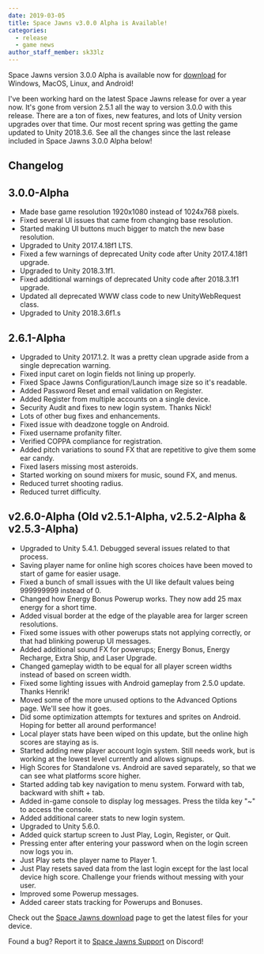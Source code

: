 ```yaml
---
date: 2019-03-05
title: Space Jawns v3.0.0 Alpha is Available!
categories:
  - release
  - game news
author_staff_member: sk33lz
---
```


Space Jawns version 3.0.0 Alpha is available now for [download](/download) for Windows, MacOS, Linux, and Android! 

I've been working hard on the latest Space Jawns release for over a year now. It's gone from version 2.5.1 all the way to version 3.0.0 with this release. There are a ton of fixes, new features, and lots of Unity version upgrades over that time. Our most recent spring was getting the game updated to Unity 2018.3.6. See all the changes since the last release included in Space Jawns 3.0.0 Alpha below!

## Changelog

## 3.0.0-Alpha
- Made base game resolution 1920x1080 instead of 1024x768 pixels.
- Fixed several UI issues that came from changing base resolution.
- Started making UI buttons much bigger to match the new base resolution.
- Upgraded to Unity 2017.4.18f1 LTS.
- Fixed a few warnings of deprecated Unity code after Unity 2017.4.18f1 upgrade.
- Upgraded to Unity 2018.3.1f1.
- Fixed additional warnings of deprecated Unity code after 2018.3.1f1 upgrade.
- Updated all deprecated WWW class code to new UnityWebRequest class.
- Upgraded to Unity 2018.3.6f1.s

## 2.6.1-Alpha
- Upgraded to Unity 2017.1.2. It was a pretty clean upgrade aside from a single deprecation warning.
- Fixed input caret on login fields not lining up properly.
- Fixed Space Jawns Configuration/Launch image size so it's readable.
- Added Password Reset and email validation on Register.
- Added Register from multiple accounts on a single device.
- Security Audit and fixes to new login system. Thanks Nick!
- Lots of other bug fixes and enhancements.
- Fixed issue with deadzone toggle on Android.
- Fixed username profanity filter.
- Verified COPPA compliance for registration.
- Added pitch variations to sound FX that are repetitive to give them some ear candy.
- Fixed lasers missing most asteroids.
- Started working on sound mixers for music, sound FX, and menus.
- Reduced turret shooting radius.
- Reduced turret difficulty.

## v2.6.0-Alpha (Old v2.5.1-Alpha, v2.5.2-Alpha & v2.5.3-Alpha)
- Upgraded to Unity 5.4.1. Debugged several issues related to that process.
- Saving player name for online high scores choices have been moved to start of game for easier usage.
- Fixed a bunch of small issues with the UI like default values being 999999999 instead of 0.
- Changed how Energy Bonus Powerup works. They now add 25 max energy for a short time.
- Added visual border at the edge of the playable area for larger screen resolutions.
- Fixed some issues with other powerups stats not applying correctly, or that had blinking powerup UI messages.
- Added additional sound FX for powerups; Energy Bonus, Energy Recharge, Extra Ship, and Laser Upgrade.
- Changed gameplay width to be equal for all player screen widths instead of based on screen width.
- Fixed some lighting issues with Android gameplay from 2.5.0 update. Thanks Henrik!
- Moved some of the more unused options to the Advanced Options page. We'll see how it goes.
- Did some optimization attempts for textures and sprites on Android. Hoping for better all around performance!
- Local player stats have been wiped on this update, but the online high scores are staying as is.
- Started adding new player account login system. Still needs work, but is working at the lowest level currently and allows signups.
- High Scores for Standalone vs. Android are saved separately, so that we can see what platforms score higher.
- Started adding tab key navigation to menu system. Forward with tab, backward with shift + tab.
- Added in-game console to display log messages. Press the tilda key "~" to access the console.
- Added additional career stats to new login system.
- Upgraded to Unity 5.6.0.
- Added quick startup screen to Just Play, Login, Register, or Quit.
- Pressing enter after entering your password when on the login screen now logs you in.
- Just Play sets the player name to Player 1.
- Just Play resets saved data from the last login except for the last local device high score. Challenge your friends without messing with your user.
- Improved some Powerup messages.
- Added career stats tracking for Powerups and Bonuses.

Check out the [Space Jawns download](/download) page to get the latest files for your device.

Found a bug? Report it to [Space Jawns Support](/support) on Discord!
